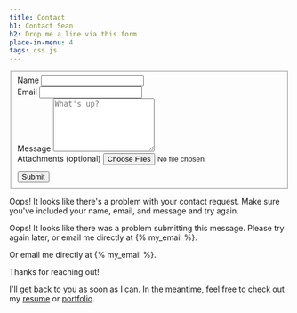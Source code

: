 ```yaml
---
title: Contact
h1: Contact Sean
h2: Drop me a line via this form
place-in-menu: 4
tags: css js
---
```

<div id="main">
  <form id="form" action="#">
    <fieldset id="form-fields">
      <div>
        <label>Name</label>
        <input type="text" name="name" id="name" required>
      </div>
      <div>
        <label>Email</label>
        <input type="email" name="email" id="email" required>
      </div>
      <div>
        <label>Message</label>
        <textarea name="message" id="message" placeholder="What's up?" rows="6" required></textarea>
      </div>
      <div>
        <label>Attachments (optional)</label>
        <input type="file" name="attachments" id="attachments"  multiple>
      </div>
      <div style="padding-top:0.7rem;">
        <input type="submit" value="Submit">
      </div>
      <div id="loader" class="loader hidden"></div>
    </fieldset>
  </form>
  <div id="400e" class="hidden">
    <p class="error">Oops! It looks like there's a problem with your contact request. Make sure you've included your name, email, and message and try again.</p>
  </div>
  <div id="500e" class="hidden">
    <p class="error">Oops! It looks like there was a problem submitting this message. Please try again later, or email me directly at {% my_email %}. </p>
  </div>
  <p>Or email me directly at {% my_email %}. </p>
</div>
<div id="success" class="hidden">
  <p>Thanks for reaching out!</p>
  <p>I'll get back to you as soon as I can. In the meantime, feel free to check out my <a href="/resume">resume</a> or <a href="/portfolio">portfolio</a>. </p>
</div>